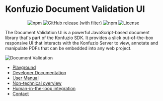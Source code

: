 # Konfuzio Document Validation UI

<p align="center">
    <a href="https://www.npmjs.com/package/@konfuzio/document-validation-ui"><img alt="npm" src="https://img.shields.io/npm/v/%40konfuzio%2Fdocument-validation-ui" />
</a>
        <a href="https://github.com/konfuzio-ai/document-validation-ui/releases"><img alt="GitHub release (with filter)" src="https://img.shields.io/github/v/release/konfuzio-ai/document-validation-ui?label=Github"/>
</a>
      <a href="https://www.npmjs.com/package/@konfuzio/document-validation-ui">
        <img alt="npm" src="https://img.shields.io/npm/dm/%40konfuzio%2Fdocument-validation-ui"/>
    </a>
    <a href="https://github.com/konfuzio-ai/document-validation-ui"><img alt="License" src="https://img.shields.io/github/license/konfuzio-ai/document-validation-ui" />
</a>
</p>

The Document Validation UI is a powerful JavaScript-based document library that's part of the Konfuzio SDK. It provides a slick out-of-the-box responsive UI that interacts with the Konfuzio Server to view, annotate and manipulate PDFs that can be embedded into any web project.

![Document Validation](https://konfuzio.com/wp-content/uploads/2022/10/homepage-UI-demo-1.png)

- [Playground](https://codepen.io/konfuzio/pen/QWVpKVE)
- [Developer Documentation](https://dev.konfuzio.com/dvui/)
- [User Manual](https://help.konfuzio.com/document-validation-ui/review-documents/preview/)
- [Non-technical overview](https://konfuzio.com/en/document-validation-ui/)
- [Human-in-the-loop integration](https://konfuzio.com/en/human-in-the-loop/)
- [Contact](https://konfuzio.com/en/contact/)

